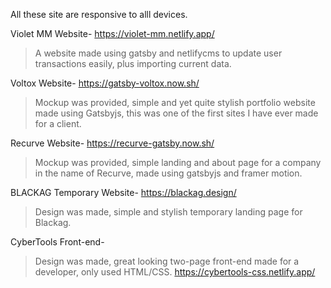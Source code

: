 All these site are responsive to alll devices.

Violet MM Website-
https://violet-mm.netlify.app/
>A website made using gatsby and netlifycms to update user transactions easily, plus importing current data.

Voltox Website-
https://gatsby-voltox.now.sh/
>Mockup was provided, simple and yet quite stylish portfolio website made using Gatsbyjs, this was one of the first sites I have ever made for a client.

Recurve Website-
https://recurve-gatsby.now.sh/
>Mockup was provided, simple landing and about page for a company in the name of Recurve, made using gatsbyjs and framer motion.

BLACKAG Temporary Website-
https://blackag.design/
>Design was made, simple and stylish temporary landing page for Blackag.

CyberTools Front-end-
>Design was made, great looking two-page front-end made for a developer, only used HTML/CSS.
https://cybertools-css.netlify.app/
